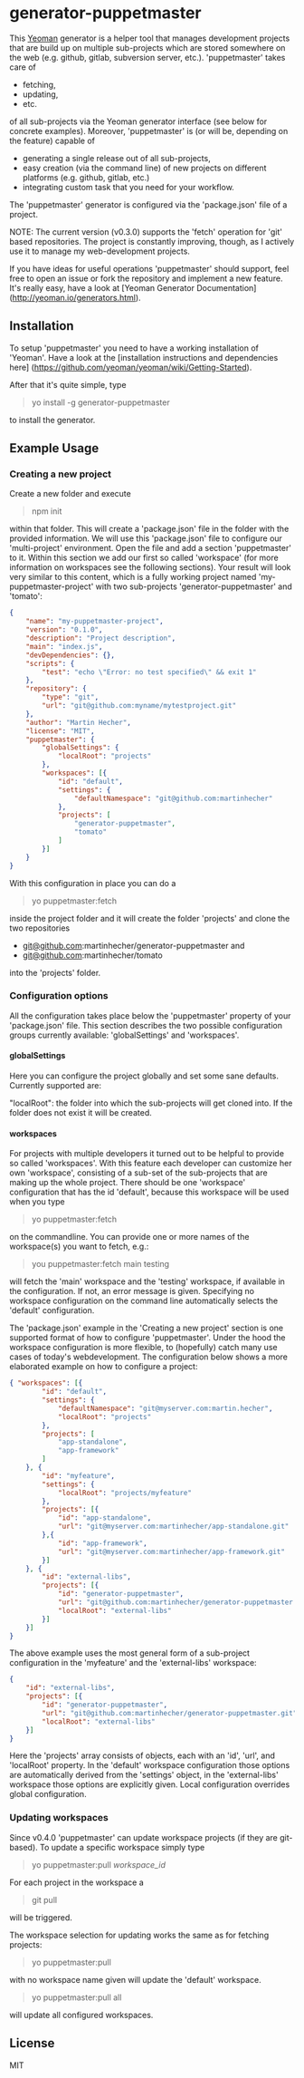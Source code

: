 # generator-puppetmaster

This [Yeoman](http://yeoman.io) generator is a helper tool that manages development projects that are build up on multiple sub-projects which are stored somewhere on the web (e.g. github, gitlab, subversion server, etc.). 'puppetmaster' takes care of 

* fetching, 
* updating,
* etc.

of all sub-projects via the Yeoman generator interface (see below for concrete examples). Moreover, 'puppetmaster' is (or will be, depending on the feature) capable of

* generating a single release out of all sub-projects,
* easy creation (via the command line) of new projects on different platforms (e.g. github, gitlab, etc.)
* integrating custom task that you need for your workflow.

The 'puppetmaster' generator is configured via the 'package.json' file of a project.

NOTE: The current version (v0.3.0) supports the 'fetch' operation for 'git' based repositories. The project is constantly improving, though, as I actively use it to manage my web-development projects.

If you have ideas for useful operations 'puppetmaster' should support, feel free to open an issue or fork the repository and implement a new feature. It's really easy, have a look at [Yeoman Generator Documentation] (http://yeoman.io/generators.html).

## Installation

To setup 'puppetmaster' you need to have a working installation of 'Yeoman'. Have a look at the [installation instructions and dependencies here] (https://github.com/yeoman/yeoman/wiki/Getting-Started).

After that it's quite simple, type

> yo install -g generator-puppetmaster

to install the generator.

## Example Usage

### Creating a new project

Create a new folder and execute

> npm init

within that folder. This will create a 'package.json' file in the folder with the provided information. We will use this 'package.json' file to configure our 'multi-project' environment. Open the file and add a section 'puppetmaster' to it. Within this section we add our first so called 'workspace' (for more information on workspaces see the following sections). Your result will look very similar to this content, which is a fully working project named 'my-puppetmaster-project' with two sub-projects 'generator-puppetmaster' and 'tomato':

```json
{
    "name": "my-puppetmaster-project",
    "version": "0.1.0",
    "description": "Project description",
    "main": "index.js",
    "devDependencies": {},
    "scripts": {
        "test": "echo \"Error: no test specified\" && exit 1"
    },
    "repository": {
        "type": "git",
        "url": "git@github.com:myname/mytestproject.git"
    },
    "author": "Martin Hecher",
    "license": "MIT",
    "puppetmaster": {
        "globalSettings": {
            "localRoot": "projects"
        },
        "workspaces": [{
            "id": "default",
            "settings": {
                "defaultNamespace": "git@github.com:martinhecher"
            },
            "projects": [
                "generator-puppetmaster",
                "tomato"
            ]
        }]
    }
}
```

With this configuration in place you can do a

> yo puppetmaster:fetch

inside the project folder and it will create the folder 'projects' and clone the two repositories

* git@github.com:martinhecher/generator-puppetmaster and
* git@github.com:martinhecher/tomato

into the 'projects' folder.

### Configuration options

All the configuration takes place below the 'puppetmaster' property of your 'package.json' file. This section describes the two possible configuration groups currently available: 'globalSettings' and 'workspaces'.

#### globalSettings

Here you can configure the project globally and set some sane defaults. Currently supported are:

"localRoot": the folder into which the sub-projects will get cloned into. If the folder does not exist it will be created.

#### workspaces

For projects with multiple developers it turned out to be helpful to provide so called 'workspaces'. With this feature each developer can customize her own 'workspace', consisting of a sub-set of the sub-projects that are making up the whole project. There should be one 'workspace' configuration that has the id 'default', because this workspace will be used when you type

> yo puppetmaster:fetch

on the commandline. You can provide one or more names of the workspace(s) you want to fetch, e.g.:

> you puppetmaster:fetch main testing

will fetch the 'main' workspace and the 'testing' workspace, if available in the configuration. If not, an error message is given. Specifying no workspace configuration on the command line automatically selects the 'default' configuration.

The 'package.json' example in the 'Creating a new project' section is one supported format of how to configure 'puppetmaster'. Under the hood the workspace configuration is more flexible, to (hopefully) catch many use cases of today's webdevelopment. The configuration below shows a more elaborated example on how to configure a project:

```json
{ "workspaces": [{
        "id": "default",
        "settings": {
            "defaultNamespace": "git@myserver.com:martin.hecher",
            "localRoot": "projects"
        },
        "projects": [
            "app-standalone",
            "app-framework"
        ]
    }, {
        "id": "myfeature",
        "settings": {
            "localRoot": "projects/myfeature"
        },
        "projects": [{
            "id": "app-standalone",
            "url": "git@myserver.com:martinhecher/app-standalone.git"
        },{
            "id": "app-framework",
            "url": "git@myserver.com:martinhecher/app-framework.git"
        }]
    }, {
        "id": "external-libs",
        "projects": [{
            "id": "generator-puppetmaster",
            "url": "git@github.com:martinhecher/generator-puppetmaster.git",
            "localRoot": "external-libs"
        }]
    }]
}
```

The above example uses the most general form of a sub-project configuration in the 'myfeature' and the 'external-libs' workspace:

```json
{
    "id": "external-libs",
    "projects": [{
        "id": "generator-puppetmaster",
        "url": "git@github.com:martinhecher/generator-puppetmaster.git",
        "localRoot": "external-libs"
    }]
}
```

Here the 'projects' array consists of objects, each with an 'id', 'url', and 'localRoot' property. In the 'default' workspace configuration those options are automatically derived from the 'settings' object, in the 'external-libs' workspace those options are explicitly given. Local configuration overrides global configuration.

### Updating workspaces

Since v0.4.0 'puppetmaster' can update workspace projects (if they are git-based). To update a specific workspace simply type

> yo puppetmaster:pull _workspace_id_

For each project in the workspace a

> git pull

will be triggered.

The workspace selection for updating works the same as for fetching projects:

> yo puppetmaster:pull

with no workspace name given will update the 'default' workspace.

> yo puppetmaster:pull all

will update all configured workspaces.

## License

MIT

